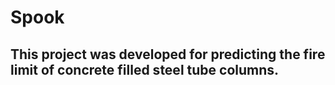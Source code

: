 # Spook
## This project was developed for predicting the fire limit of concrete filled steel tube columns.
